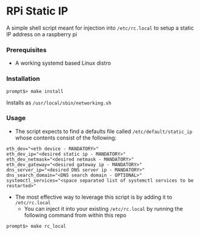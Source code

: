 # RPi Static IP
A simple shell script meant for injection into `/etc/rc.local` to setup a static IP address on a raspberry pi

### Prerequisites
* A working systemd based Linux distro

### Installation
```
prompt$> make install
```

Installs as `/usr/local/sbin/networking.sh`

### Usage
* The script expects to find a defaults file called `/etc/default/static_ip` whose contents consist of the following:

```
eth_dev="<eth device - MANDATORY>"
eth_dev_ip="<desired static ip - MANDATORY>"
eth_dev_netmask="<desired netmask - MANDATORY>"
eth_dev_gateway="<desired gateway ip - MANDATORY>"
dns_server_ip="<desired DNS server ip - MANDATORY>"
dns_search_domain="<DNS search domain - OPTIONAL>"
systemctl_services="<space separated list of systemctl services to be restarted>"
```

* The most effective way to leverage this script is by adding it to `/etc/rc.local`
  * You can inject it into your existing `/etc/rc.local` by running the following command from within this repo
```
prompt$> make rc_local
```
